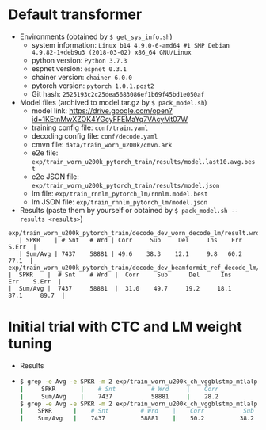 # Default transformer
  - Environments (obtained by `$ get_sys_info.sh`)
      - system information: `Linux b14 4.9.0-6-amd64 #1 SMP Debian 4.9.82-1+deb9u3 (2018-03-02) x86_64 GNU/Linux`
	  - python version: `Python 3.7.3`
	  - espnet version: `espnet 0.3.1`
	  - chainer version: `chainer 6.0.0`
	  - pytorch version: `pytorch 1.0.1.post2`
	  - Git hash: `2525193c2c25dea5683086ef1b69f45bd1e050af`
  - Model files (archived to model.tar.gz by `$ pack_model.sh`)
    - model link: https://drive.google.com/open?id=1KEtnMwXZOK4YGcyFFEMaYq7VAcyMt07W
    - training config file: `conf/train.yaml`
    - decoding config file: `conf/decode.yaml`
    - cmvn file: `data/train_worn_u200k/cmvn.ark`
    - e2e file: `exp/train_worn_u200k_pytorch_train/results/model.last10.avg.best`
    - e2e JSON file: `exp/train_worn_u200k_pytorch_train/results/model.json`
    - lm file: `exp/train_rnnlm_pytorch_lm/rnnlm.model.best`
    - lm JSON file: `exp/train_rnnlm_pytorch_lm/model.json`
  - Results (paste them by yourself or obtained by `$ pack_model.sh --results <results>`)
```
exp/train_worn_u200k_pytorch_train/decode_dev_worn_decode_lm/result.wrd.txt
   | SPKR    | # Snt   # Wrd | Corr     Sub     Del     Ins    Err   S.Err  |
   | Sum/Avg | 7437    58881 | 49.6    38.3    12.1     9.8   60.2    77.1  |
exp/train_worn_u200k_pytorch_train/decode_dev_beamformit_ref_decode_lm/result.wrd.txt
|  SPKR    |  # Snt    # Wrd  |  Corr     Sub      Del      Ins      Err    S.Err  |
|  Sum/Avg |  7437     58881  |  31.0    49.7     19.2     18.1     87.1     89.7  |
```

# Initial trial with CTC and LM weight tuning

- Results

- ```bash
  $ grep -e Avg -e SPKR -m 2 exp/train_worn_u200k_ch_vggblstmp_mtlalpha0.1/decode_dev_beamformit_ref_beam20_eacc.best_p0.0_len0.0-0.0_ctcw0.1_rnnlm0.1/result.wrd.txt
  |     SPKR       |    # Snt          # Wrd     |    Corr            Sub           Del            Ins           Err          S.Err     |
  |     Sum/Avg    |    7437           58881     |    28.2           46.7          25.1           16.3          88.1           85.3     |
  $ grep -e Avg -e SPKR -m 2 exp/train_worn_u200k_ch_vggblstmp_mtlalpha0.1/decode_dev_worn_beam20_eacc.best_p0.0_len0.0-0.0_ctcw0.1_rnnlm0.1/result.wrd.txt
  |    SPKR      |    # Snt         # Wrd    |    Corr           Sub          Del           Ins          Err         S.Err    |
  |    Sum/Avg   |    7437          58881    |    50.2          38.2         11.5           9.6         59.3          73.6    |
  ```

